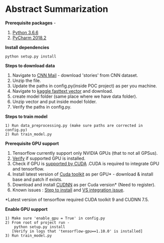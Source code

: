 # Abstract Summarization

**Prerequisite packages** -

1) [Python 3.6.6](https://www.python.org/downloads/release/python-366/)
2) [PyCharm 2018.2](https://download.jetbrains.com/python/pycharm-community-2018.2.3.exe)
    
    
**Install dependencies**

    python setup.py install
        
**Steps to download data**
1) Navigate to [CNN Mail](https://cs.nyu.edu/~kcho/DMQA/) - download 'stories' from CNN dataset.
2) Unzip the file.
3) Update the paths in config.py(inside POC project) as per you machine.
4) Navigate to [kaggle fasttext vector](https://www.kaggle.com/yesbutwhatdoesitmean/wikinews300d1mvec) and download.
5) create model folder (same place where we have data folder).
6) Unzip vector and put inside model folder.
7) Verify the paths in config.py.
    
**Steps to train model**

    1) Run data_preprocessing.py (make sure paths are corrected in config.py)
    2) Run train_model.py

**Prerequisite GPU support**    
1) Tensorflow currently support only NVIDIA GPUs (that to not all GPSus).
2) [Verify](https://www.addictivetips.com/windows-tips/check-dedicated-gpu/) if supported GPU is installed.
3) Check if GPU is [supported by CUDA](https://developer.nvidia.com/cuda-gpus) .CUDA is required to integrate GPU and tensorflow.
4) Install latest version of [Cuda toolkit](https://en.wikipedia.org/wiki/CUDA) as per GPU* - download & install base and patch if exists.
5) Download and install [CUDNN](https://developer.nvidia.com/rdp/cudnn-download) as per Cuda version* (Need to register).
6) Known issues : [Step to install](https://medium.com/@kelfun5354/step-by-step-guide-to-install-tensorflow-cpu-gpu-for-windows-7-b472327984cd) and [VS integration issue](https://devtalk.nvidia.com/default/topic/1033111/cuda-setup-and-installation/cuda-9-1-cannot-install-due-to-failed-visual-studio-integration/2).

*Latest version of tensorflow required CUDA toolkit 9 and CUDNN 7.5.

**Enable GPU support**

    1) Make sure 'enable_gpu = True' in config.py
    2) From root of project run -
        python setup.py install 
       [Verify in logs that 'tensorflow-gpu==1.10.0' is installed]
    3) Run train_model.py

    
